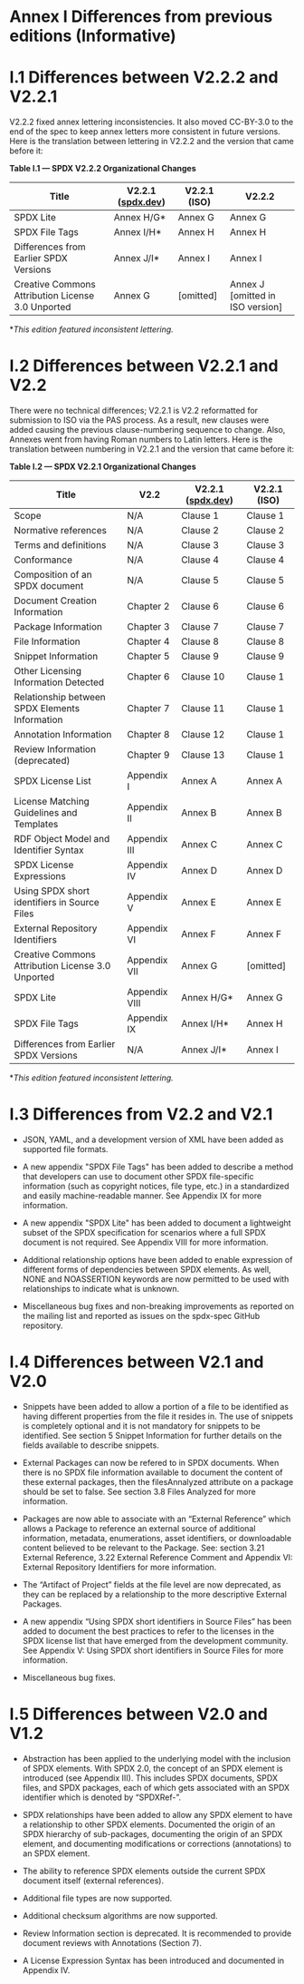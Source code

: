 # Annex I Differences from previous editions (Informative)


# I.1 Differences between V2.2.2 and V2.2.1 <a name="I.1"></a>

V2.2.2 fixed annex lettering inconsistencies. It also moved CC-BY-3.0 to the end of the spec to keep annex letters more consistent in future versions. Here is the translation between lettering in V2.2.2 and the version that came before it:

**Table I.1 — SPDX V2.2.2 Organizational Changes**

Title | V2.2.1 ([spdx.dev](https://spdx.dev/)) | V2.2.1 (ISO) | V2.2.2
----- | -------------------------------------- | ------------ | ------
SPDX Lite                                         | Annex H/G* | Annex G   | Annex G
SPDX File Tags                                    | Annex I/H* | Annex H   | Annex H
Differences from Earlier SPDX Versions            | Annex J/I* | Annex I   | Annex I
Creative Commons Attribution License 3.0 Unported | Annex G    | [omitted] | Annex J [omitted in ISO version]

*_This edition featured inconsistent lettering._

# I.2 Differences between V2.2.1 and V2.2 <a name="I.2"></a>

There were no technical differences; V2.2.1 is V2.2 reformatted for submission to ISO via the PAS process. As a result, new clauses were added causing the previous clause-numbering sequence to change. Also, Annexes went from having Roman numbers to Latin letters. Here is the translation between numbering in V2.2.1 and the version that came before it:

**Table I.2 — SPDX V2.2.1 Organizational Changes**

Title | V2.2      | V2.2.1 ([spdx.dev](https://spdx.dev/)) | V2.2.1 (ISO)
----- | --------- | -------------------------------------- | ------------
Scope                                             | N/A           | Clause 1   | Clause 1
Normative references                              | N/A           | Clause 2   | Clause 2
Terms and definitions                             | N/A           | Clause 3   | Clause 3
Conformance                                       | N/A           | Clause 4   | Clause 4
Composition of an SPDX document                   | N/A           | Clause 5   | Clause 5
Document Creation Information                     | Chapter 2     | Clause 6   | Clause 6
Package Information                               | Chapter 3     | Clause 7   | Clause 7
File Information                                  | Chapter 4     | Clause 8   | Clause 8
Snippet Information                               | Chapter 5     | Clause 9   | Clause 9
Other Licensing Information Detected              | Chapter 6     | Clause 10  | Clause 1
Relationship between SPDX Elements Information    | Chapter 7     | Clause 11  | Clause 1
Annotation Information                            | Chapter 8     | Clause 12  | Clause 1
Review Information (deprecated)                   | Chapter 9     | Clause 13  | Clause 1
SPDX License List                                 | Appendix I    | Annex A    | Annex A
License Matching Guidelines and Templates         | Appendix II   | Annex B    | Annex B
RDF Object Model and Identifier Syntax            | Appendix III  | Annex C    | Annex C
SPDX License Expressions                          | Appendix IV   | Annex D    | Annex D
Using SPDX short identifiers in Source Files      | Appendix V    | Annex E    | Annex E
External Repository Identifiers                   | Appendix VI   | Annex F    | Annex F
Creative Commons Attribution License 3.0 Unported | Appendix VII  | Annex G    | [omitted]
SPDX Lite                                         | Appendix VIII | Annex H/G* | Annex G
SPDX File Tags                                    | Appendix IX   | Annex I/H* | Annex H
Differences from Earlier SPDX Versions            | N/A           | Annex J/I* | Annex I


*_This edition featured inconsistent lettering._

# I.3 Differences from V2.2 and V2.1 <a name="I.3"></a>

* JSON, YAML, and a development version of XML have been added as supported file formats.

* A new appendix "SPDX File Tags" has been added to describe a method that developers can use to document other SPDX file-specific information (such as copyright notices, file type, etc.) in a standardized and easily machine-readable manner. See Appendix IX for more information.

* A new appendix "SPDX Lite" has been added to document a lightweight subset of the SPDX specification for scenarios where a full SPDX document is not required. See Appendix VIII for more information.

* Additional relationship options have been added to enable expression of different forms of dependencies between SPDX elements. As well, NONE and NOASSERTION keywords are now permitted to be used with relationships to indicate what is unknown.

* Miscellaneous bug fixes and non-breaking improvements as reported on the mailing list and reported as issues on the spdx-spec GitHub repository.

# I.4 Differences between V2.1 and V2.0 <a name="I.4"></a>

* Snippets have been added to allow a portion of a file to be identified as having different properties from the file it resides in.  The use of snippets is completely optional and it is not mandatory for snippets to be identified. See section 5 Snippet Information for further details on the fields available to describe snippets.

* External Packages can now be refered to in SPDX documents.  When there is no SPDX file information available to document the content of these external packages, then the filesAnnalyzed attribute on a package should be set to false. See section 3.8 Files Analyzed for more information.

* Packages are now able to associate with an “External Reference” which allows a Package to reference an external source of additional information, metadata, enumerations, asset identifiers, or downloadable content believed to be relevant to the Package.   See: section 3.21  External Reference, 3.22 External Reference Comment and Appendix VI:  External Repository Identifiers for
more information.

* The “Artifact of Project” fields at the file level are now deprecated, as they can be replaced by a relationship to the more descriptive External Packages.

* A new appendix “Using SPDX short identifiers in Source Files” has been added to document the best practices to refer to the licenses in the SPDX license list that have emerged from the development community.  See Appendix V: Using SPDX short identifiers in Source Files for more information.

* Miscellaneous bug fixes.

# I.5 Differences between V2.0 and V1.2 <a name="I.5"></a>

* Abstraction has been applied to the underlying model with the inclusion of SPDX elements. With SPDX 2.0, the concept of an SPDX element is introduced (see Appendix III). This includes SPDX documents, SPDX files, and SPDX packages, each of which gets associated with an SPDX identifier which is denoted by “SPDXRef-”.

* SPDX relationships have been added to allow any SPDX element to have a relationship to other SPDX elements. Documented the origin of an SPDX hierarchy of sub-packages, documenting the origin of an SPDX element, and documenting modifications or corrections (annotations) to an SPDX element.

* The ability to reference SPDX elements outside the current SPDX document itself (external references).

* Additional file types are now supported.

* Additional checksum algorithms are now supported.

* Review Information section is deprecated. It is recommended to provide document reviews with Annotations (Section 7).

* A License Expression Syntax has been introduced and documented in Appendix IV.
